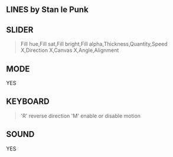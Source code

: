 


LINES by Stan le Punk
--
SLIDER
--
> Fill hue,Fill sat,Fill bright,Fill alpha,Thickness,Quantity,Speed X,Direction X,Canvas X,Angle,Alignment

MODE
--
YES

KEYBOARD
--
>'R' reverse direction
>'M' enable or disable motion

SOUND
--
YES


